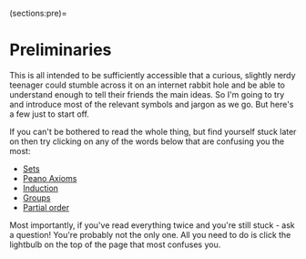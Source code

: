 (sections:pre)=
# Preliminaries

This is all intended to be sufficiently accessible that a curious, slightly nerdy teenager could stumble across it on an internet rabbit hole and be able to understand enough to tell their friends the main ideas. So I'm going to try and introduce most of the relevant symbols and jargon as we go. But here's a few just to start off.	

If you can't be bothered to read the whole thing, but find yourself stuck later on then try clicking on any of the words below that are confusing you the most:

- [Sets](sections:sets) 
- [Peano Axioms](sections:numbers)
- [Induction](sections:numbers:induction)
- [Groups](sections:algebra)
- [Partial order](sections:pre:order)

Most importantly, if you've read everything twice and you're still stuck - ask a question! You're probably not the only one. All you need to do is click the lightbulb on the top of the page that most confuses you.